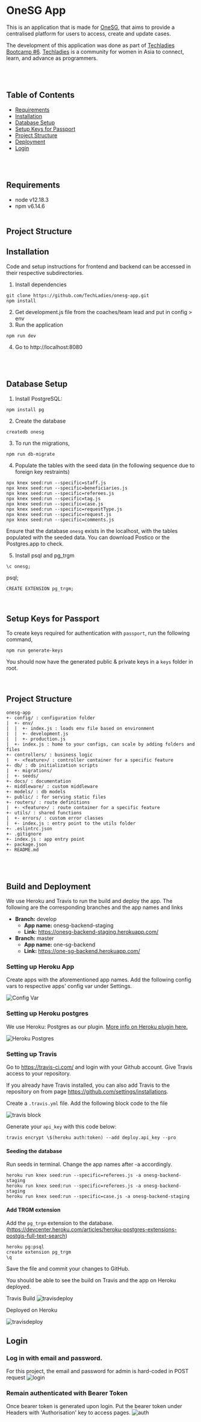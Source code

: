 # OneSG App

This is an application that is made for [OneSG](http://onesingapore.org/), that aims to provide a centralised platform for users to access, create and update cases.

The development of this application was done as part of [Techladies Bootcamp #6](https://github.com/TechLadies/bootcamp6-info). [Techladies](http://www.techladies.co/) is a community for women in Asia to connect, learn, and advance as programmers.

<br/>
<br/>

## Table of Contents

- [Requirements](#requirements)
- [Installation](#installation)
- [Database Setup](#database-setup)
- [Setup Keys for Passport](#setup-keys-for-passport)
- [Project Structure](#project-structure)
- [Deployment](#deployment)
- [Login](#login)

<br/>
<br/>

## Requirements

- node v12.18.3
- npm v6.14.6
  <br/>
  <br/>

## Project Structure

## Installation

Code and setup instructions for frontend and backend can be accessed in their respective subdirectories.

1. Install dependencies

```
git clone https://github.com/TechLadies/onesg-app.git
npm install
```

2. Get development.js file from the coaches/team lead and put in config > env
3. Run the application

```
npm run dev
```

4. Go to http://localhost:8080

<br/>
<br/>

## Database Setup

1. Install PostgreSQL:

```
npm install pg
```

2. Create the database

```
createdb onesg
```

3. To run the migrations,

```
npm run db-migrate
```

4. Populate the tables with the seed data (in the following sequence due to foreign key restraints)

```
npx knex seed:run --specific=staff.js
npx knex seed:run --specific=beneficiaries.js
npx knex seed:run --specific=referees.js
npx knex seed:run --specific=tag.js
npx knex seed:run --specific=case.js
npx knex seed:run --specific=requestType.js
npx knex seed:run --specific=request.js
npx knex seed:run --specific=comments.js
```

Ensure that the database `onesg` exists in the localhost, with the tables populated with the seeded data. You can download Postico or the Postgres.app to check.

5. Install psql and pg_trgm

```
\c onesg;
```

psql;

```
CREATE EXTENSION pg_trgm;
```

<br/>

## Setup Keys for Passport

To create keys required for authentication with `passport`, run the following command,

```
npm run generate-keys
```

You should now have the generated public & private keys in a `keys` folder in root.

<br/>

## Project Structure

```
onesg-app
+- config/ : configuration folder
|  +- env/
|  |  +- index.js : loads env file based on environment
|  |  +- development.js
|  |  +- production.js
|  +- index.js : home to your configs, can scale by adding folders and files
+- controllers/ : business logic
|  +- <feature>/ : controller container for a specific feature
+- db/ : db initialization scripts
|  +- migrations/
|  +- seeds/
+- docs/ : documentation
+- middleware/ : custom middleware
+- models/ : db models
+- public/ : for serving static files
+- routers/ : route definitions
|  +- <feature>/ : route container for a specific feature
+- utils/ : shared functions
|  +- errors/ : custom error classes
|  +- index.js : entry point to the utils folder
+- .eslintrc.json
+- .gitignore
+- index.js : app entry point
+- package.json
+- README.md
```

<br/>
<br/>

## Build and Deployment

We use Heroku and Travis to run the build and deploy the app. The following are the corresponding branches and the app names and links

- **Branch:** develop
  - **App name:** onesg-backend-staging
  - **Link:** https://onesg-backend-staging.herokuapp.com/
- **Branch:** master
  - **App name:** one-sg-backend
  - **Link:** https://one-sg-backend.herokuapp.com/

### Setting up Heroku App

Create apps with the aforementioned app names.
Add the following config vars to respective apps' config var under Settings.

![Config Var](./images/configvar.png)

### Setting up Heroku postgres

We use Heroku: Postgres as our plugin. [More info on Heroku plugin here.](https://elements.heroku.com/addons/heroku-postgresql)

![Heroku Postgres](./images/heroku_postgres.png)

### Setting up Travis

Go to https://travis-ci.com/ and login with your Github account. Give Travis access to your repository.

If you already have Travis installed, you can also add Travis to the repository on from page https://github.com/settings/installations.

Create a `.travis.yml` file. Add the following block code to the file

![travis block](./images/travisyml.png)

Generate your `api_key` with this code below:

```
travis encrypt \$(heroku auth:token) --add deploy.api_key --pro
```

#### **Seeding the database**

Run seeds in terminal. Change the app names after -a accordingly.

```
heroku run knex seed:run --specific=referees.js -a onesg-backend-staging
heroku run knex seed:run --specific=referees.js -a onesg-backend-staging
heroku run knex seed:run --specific=case.js -a onesg-backend-staging

```

#### **Add TRGM extension**

Add the `pg_trgm` extension to the database.
(https://devcenter.heroku.com/articles/heroku-postgres-extensions-postgis-full-text-search)

```
heroku pg:psql
create extension pg_trgm
\q
```

Save the file and commit your changes to GitHub.

You should be able to see the build on Travis and the app on Heroku deployed.

Travis Build
![travisdeploy](./images/travisbuild.png)

Deployed on Heroku

![travisdeploy](./images/herokudeployed.png)

## Login

### Log in with email and password.

For this project, the email and password for admin is hard-coded in POST request
![login](./images/login.png)

### Remain authenticated with Bearer Token

Once bearer token is generated upon login. Put the bearer token under Headers with 'Authorisation' key to access pages.
![auth](./images/auth.png)
